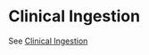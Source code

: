 # Clinical Ingestion

See [Clinical Ingestion](../helm-charts/health-patterns/README.md#clinical-ingestion)